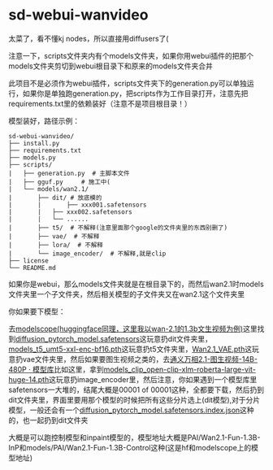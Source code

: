 
# sd-webui-wanvideo

太菜了，看不懂kj nodes，所以直接用diffusers了(

注意一下，scripts文件夹内有个models文件夹，如果你用webui插件的把那个models文件夹剪切到webui根目录下和原来的models文件夹合并

此项目不是必须作为webui插件，scripts文件夹下的generation.py可以单独运行，如果你是单独跑generation.py，把scripts作为工作目录打开，注意先把requirements.txt里的依赖装好（注意不是项目根目录！）

模型装好，路径示例：

```
sd-webui-wanvideo/
├── install.py
├── requirements.txt
├── models.py
├── scripts/
|	├── generation.py  # 主脚本文件
|	├── gguf.py     # 施工中(
|	└── models/wan2.1/
|		├── dit/ # 放底模的
|		|     	├── xxx001.safetensors
|		|	├── xxx002.safetensors
|		|	└── ......
|		├── t5/  # 不解释(注意里面那个google的文件夹里的东西别删了)
|		├── vae/  # 不解释
|		├── lora/  # 不解释
|		└── image_encoder/  # 不解释,就是clip
├── license
└── README.md
```

如果你是webui，那么models文件夹就是在根目录下的，而然后wan2.1时models文件夹里一个子文件夹，然后相关模型的子文件夹又在wan2.1这个文件夹里

你如果要下模型：

去[modelscope(huggingface同理，这里我以wan-2.1的1.3b文生视频为例)](https://www.modelscope.cn/models/Wan-AI/Wan2.1-T2V-1.3B/files)这里找到[diffusion_pytorch_model.safetensors](https://www.modelscope.cn/models/Wan-AI/Wan2.1-T2V-1.3B/file/view/master?fileName=diffusion_pytorch_model.safetensors&status=2)这玩意扔dit文件夹里，[models_t5_umt5-xxl-enc-bf16.pth](https://www.modelscope.cn/models/Wan-AI/Wan2.1-T2V-1.3B/file/view/master?fileName=models_t5_umt5-xxl-enc-bf16.pth&status=2)这玩意扔t5文件夹里，[Wan2.1_VAE.pth](https://www.modelscope.cn/models/Wan-AI/Wan2.1-T2V-1.3B/file/view/master?fileName=Wan2.1_VAE.pth&status=2)这玩意扔vae文件夹里，然后如果要图生视频之类的，去[通义万相2.1-图生视频-14B-480P · 模型库](https://www.modelscope.cn/models/Wan-AI/Wan2.1-I2V-14B-480P/files)比如这里，拿到[models_clip_open-clip-xlm-roberta-large-vit-huge-14.pth](https://www.modelscope.cn/models/Wan-AI/Wan2.1-I2V-14B-480P/file/view/master?fileName=models_clip_open-clip-xlm-roberta-large-vit-huge-14.pth&status=2)这玩意扔image_encoder里，然后注意，你如果遇到一个模型库里safetensors一大堆的，结尾大概是00001 of 00001这种，全都要下载，然后扔到dit文件夹里，界面里要用那个模型的时候把所有这些分片选上(dit模型),对于分片模型，一般还会有一个[diffusion_pytorch_model.safetensors.index.json](https://www.modelscope.cn/models/Wan-AI/Wan2.1-T2V-14B/file/view/master?fileName=diffusion_pytorch_model.safetensors.index.json&status=1)这种的，也一起扔到dit文件夹

大概是可以跑控制模型和inpaint模型的，模型地址大概是PAI/Wan2.1-Fun-1.3B-InP和models/PAI/Wan2.1-Fun-1.3B-Control这种(这是hf和modelscope上的模型地址)
